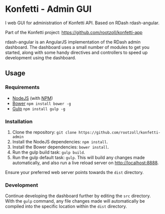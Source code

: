 # Konfetti - Admin GUI

I web GUI for administration of Konfetti API. Based on RDash rdash-angular.

Part of the Konfetti project: https://github.com/rootzoll/konfetti-app

rdash-angular is an AngularJS implementation of the RDash admin dashboard. The dashboard uses a small number of modules to get you started, along with some handy directives and controllers to speed up development using the dashboard.

## Usage

### Requirements
* [NodeJS](http://nodejs.org/) (with [NPM](https://www.npmjs.org/))
* [Bower](http://bower.io) `npm install bower -g`
* [Gulp](http://gulpjs.com) `npm install gulp -g`

### Installation
1. Clone the repository: `git clone https://github.com/rootzoll/konfetti-admin`
2. Install the NodeJS dependencies: `npm install`.
3. Install the Bower dependencies: `bower install`.
4. Run the gulp build task: `gulp build`.
5. Run the gulp default task: `gulp`. This will build any changes made automatically, and also run a live reload server on [http://localhost:8888](http://localhost:8888).

Ensure your preferred web server points towards the `dist` directory.

### Development
Continue developing the dashboard further by editing the `src` directory. With the `gulp` command, any file changes made will automatically be compiled into the specific location within the `dist` directory.